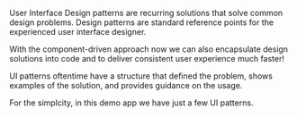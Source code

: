 User Interface Design patterns are recurring solutions that solve common design
problems. Design patterns are standard reference points for the experienced user
interface designer.

With the component-driven approach now we can also encapsulate design solutions
into code and to deliver consistent user experience much faster!

UI patterns oftentime have a structure that defined the problem, shows examples
of the solution, and provides guidance on the usage.

For the simplcity, in this demo app we have just a few UI patterns.
